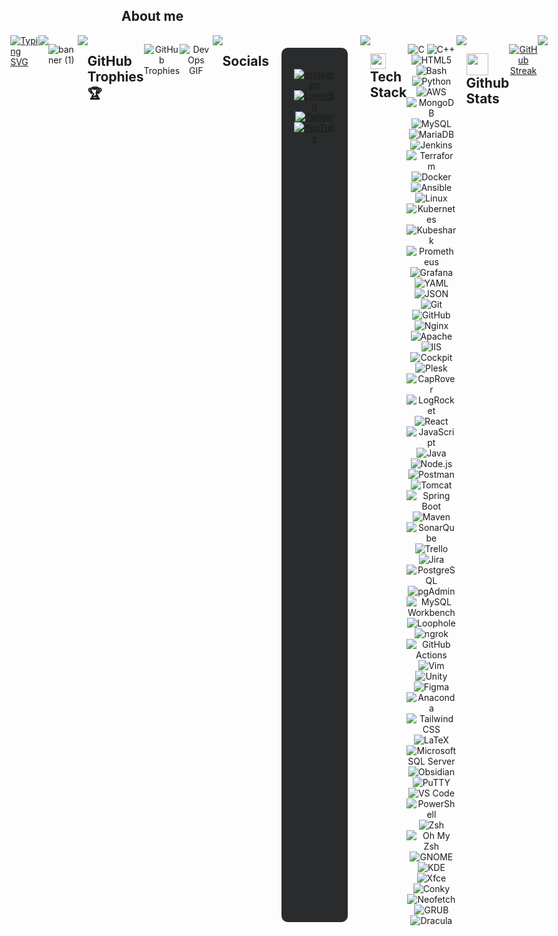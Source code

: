 ## **About me**  
<div style="display: flex; justify-content: center;">
  <a href="https://git.io/typing-svg">
    <img src="https://readme-typing-svg.herokuapp.com?font=Architects+Daughter&color=7AF79A&size=30&lines=Hey!+It's+Akhil!;I'm+a+DevOps+Enthusiast...;And+I'm+a+proud+Indian" alt="Typing SVG">
  </a>



<img src="https://user-images.githubusercontent.com/73097560/115834477-dbab4500-a447-11eb-908a-139a6edaec5c.gif">

![banner (1)](https://github.com/akhil2099/akhil2099/assets/136240934/246f25c6-73bb-4b1c-853b-c615b4d76ba8)

<img src="https://user-images.githubusercontent.com/73097560/115834477-dbab4500-a447-11eb-908a-139a6edaec5c.gif">

## **GitHub Trophies 🏆**
<div style="display: flex; justify-content: center; margin-bottom: 20px;">
   <p align="center"> 
      <img src="https://github-profile-trophy.vercel.app/?username=akhil2099&theme=darkhub&no-frame=true&no-bg=false&margin-w=4" alt="GitHub Trophies" />
   </p>
   <p align="center">
  <img src="https://media.giphy.com/media/NytMLKyiaIh6VH9SPm/giphy.gif" alt="DevOps GIF" />
   </p>
</div>
<br>
<img src="https://user-images.githubusercontent.com/73097560/115834477-dbab4500-a447-11eb-908a-139a6edaec5c.gif">
<br>

## **Socials**
<br>
<div style="display: flex; justify-content: center; background-color: #292b2c; padding: 20px; border-radius: 10px; margin: 20px;">
  <p align="center">
    <a href="https://instagram.com/_touch_some_grass">
      <img src="https://img.shields.io/badge/Instagram-%23E4405F.svg?style=for-the-badge&logo=Instagram&logoColor=white" alt="Instagram" />
    </a>
    <a href="https://linkedin.com/in/akhil-v-953b04275">
      <img src="https://img.shields.io/badge/LinkedIn-%230077B5.svg?style=for-the-badge&logo=linkedin&logoColor=white" alt="LinkedIn" />
    </a>
    <a href="https://twitter.com/@zeuz1234567890">
      <img src="https://img.shields.io/badge/Twitter-%231DA1F2.svg?style=for-the-badge&logo=Twitter&logoColor=white" alt="Twitter" />
    </a>
    <a href="https://youtube.com/@@shootogram7270">
      <img src="https://img.shields.io/badge/YouTube-%23FF0000.svg?style=for-the-badge&logo=YouTube&logoColor=white" alt="YouTube" />
    </a>
  </p>
</div>
<br>
<img src="https://user-images.githubusercontent.com/73097560/115834477-dbab4500-a447-11eb-908a-139a6edaec5c.gif">
<br>

## <img src="https://media2.giphy.com/media/QssGEmpkyEOhBCb7e1/giphy.gif?cid=ecf05e47a0n3gi1bfqntqmob8g9aid1oyj2wr3ds3mg700bl&rid=giphy.gif" width ="25"><b> Tech Stack</b>
<div style="display: flex; justify-content: center;">
   <p align="center"> 
       <img src="https://img.shields.io/badge/c-%2300599C.svg?style=for-the-badge&logo=c&logoColor=white" alt="C" />
<img src="https://img.shields.io/badge/c++-%2300599C.svg?style=for-the-badge&logo=c%2B%2B&logoColor=white" alt="C++" />
<img src="https://img.shields.io/badge/html5-%23E34F26.svg?style=for-the-badge&logo=html5&logoColor=white" alt="HTML5" />
<img src="https://img.shields.io/badge/bash-%234EAA25.svg?style=for-the-badge&logo=gnu-bash&logoColor=white" alt="Bash" />
<img src="https://img.shields.io/badge/python-3670A0?style=for-the-badge&logo=python&logoColor=ffdd54" alt="Python" />
<img src="https://img.shields.io/badge/aws-%23232F3E.svg?style=for-the-badge&logo=amazon-aws&logoColor=white" alt="AWS" />
<img src="https://img.shields.io/badge/MongoDB-%234ea94b.svg?style=for-the-badge&logo=mongodb&logoColor=white" alt="MongoDB" />
<img src="https://img.shields.io/badge/mysql-%2300f.svg?style=for-the-badge&logo=mysql&logoColor=white" alt="MySQL" />
<img src="https://img.shields.io/badge/MariaDB-%23003571.svg?style=for-the-badge&logo=MariaDB&logoColor=white" alt="MariaDB">
<img src="https://img.shields.io/badge/jenkins-%23D24939.svg?style=for-the-badge&logo=jenkins&logoColor=white" alt="Jenkins" />
<img src="https://img.shields.io/badge/terraform-%235835CC.svg?style=for-the-badge&logo=terraform&logoColor=white" alt="Terraform" />
<img src="https://img.shields.io/badge/docker-%230db7ed.svg?style=for-the-badge&logo=docker&logoColor=white" alt="Docker" />
<img src="https://img.shields.io/badge/ansible-%231A1918.svg?style=for-the-badge&logo=ansible&logoColor=white" alt="Ansible" />
<img src="https://img.shields.io/badge/Linux-FCC624?style=for-the-badge&logo=linux&logoColor=black" alt="Linux" />
<img src="https://img.shields.io/badge/kubernetes-%23326ce5.svg?style=for-the-badge&logo=kubernetes&logoColor=white" alt="Kubernetes" />
<img src="https://img.shields.io/badge/kubeshark-%230A192F.svg?style=for-the-badge" alt="Kubeshark" />
<img src="https://img.shields.io/badge/prometheus-%23E6522C.svg?style=for-the-badge&logo=prometheus&logoColor=white" alt="Prometheus" />
<img src="https://img.shields.io/badge/Grafana-%23F46800.svg?style=for-the-badge&logo=Grafana&logoColor=white" alt="Grafana">
<img src="https://img.shields.io/badge/yaml-%231777B5.svg?style=for-the-badge&logo=yaml&logoColor=white" alt="YAML" />
<img src="https://img.shields.io/badge/JSON-%23000000.svg?style=for-the-badge&logo=JSON&logoColor=white" alt="JSON">
<img src="https://img.shields.io/badge/git-%23F05032.svg?style=for-the-badge&logo=git&logoColor=white" alt="Git" />
<img src="https://img.shields.io/badge/github-%23121011.svg?style=for-the-badge&logo=github&logoColor=white" alt="GitHub" />
<img src="https://img.shields.io/badge/Nginx-%23009639.svg?style=for-the-badge&logo=Nginx&logoColor=white" alt="Nginx">
<img src="https://img.shields.io/badge/Apache-%23D22128.svg?style=for-the-badge&logo=Apache&logoColor=white" alt="Apache">
<img src="https://img.shields.io/badge/IIS-%23121011.svg?style=for-the-badge&logo=Microsoft&logoColor=white" alt="IIS">
<img src="https://img.shields.io/badge/Cockpit-%232E2E2E.svg?style=for-the-badge&logo=Cockpit&logoColor=white" alt="Cockpit">
<img src="https://img.shields.io/badge/Plesk-%23282C34.svg?style=for-the-badge&logo=Plesk&logoColor=white" alt="Plesk">
<img src="https://img.shields.io/badge/CapRover-%234EB3F2.svg?style=for-the-badge&logoColor=white" alt="CapRover">
<img src="https://img.shields.io/badge/LogRocket-%23293346.svg?style=for-the-badge&logoColor=white" alt="LogRocket">
<img src="https://img.shields.io/badge/react-%2361DAFB.svg?style=for-the-badge&logo=react&logoColor=black" alt="React">
<img src="https://img.shields.io/badge/javascript-%23F7DF1E.svg?style=for-the-badge&logo=javascript&logoColor=black" alt="JavaScript">
<img src="https://img.shields.io/badge/java-%23ED8B00.svg?style=for-the-badge&logo=openjdk&logoColor=white" alt="Java">
<img src="https://img.shields.io/badge/node.js-%2343853D.svg?style=for-the-badge&logo=node.js&logoColor=white" alt="Node.js">
<img src="https://img.shields.io/badge/postman-%23FF6C37.svg?style=for-the-badge&logo=postman&logoColor=white" alt="Postman">
<img src="https://img.shields.io/badge/tomcat-%23F8DC75.svg?style=for-the-badge&logo=apache-tomcat&logoColor=black" alt="Tomcat">
<img src="https://img.shields.io/badge/springboot-%236DB33F.svg?style=for-the-badge&logo=spring&logoColor=white" alt="Spring Boot">
<img src="https://img.shields.io/badge/maven-%23C71A36.svg?style=for-the-badge&logo=apache-maven&logoColor=white" alt="Maven">
<img src="https://img.shields.io/badge/sonarqube-%234E9BCD.svg?style=for-the-badge&logo=sonarqube&logoColor=white" alt="SonarQube">
<img src="https://img.shields.io/badge/trello-%23026AA7.svg?style=for-the-badge&logo=trello&logoColor=white" alt="Trello">
<img src="https://img.shields.io/badge/jira-%230052CC.svg?style=for-the-badge&logo=jira&logoColor=white" alt="Jira">
<img src="https://img.shields.io/badge/PostgreSQL-%23316192.svg?style=for-the-badge&logo=postgresql&logoColor=white" alt="PostgreSQL">
<img src="https://img.shields.io/badge/pgAdmin-%23316192.svg?style=for-the-badge&logo=pgadmin&logoColor=white" alt="pgAdmin">
<img src="https://img.shields.io/badge/MySQL%20Workbench-%2300f.svg?style=for-the-badge&logo=mysql&logoColor=white" alt="MySQL Workbench">
<img src="https://img.shields.io/badge/Loophole-%2327376F.svg?style=for-the-badge&logoColor=white" alt="Loophole">
<img src="https://img.shields.io/badge/ngrok-%23000000.svg?style=for-the-badge&logo=ngrok&logoColor=white" alt="ngrok">
<img src="https://img.shields.io/badge/GitHub%20Actions-%232671E5.svg?style=for-the-badge&logo=githubactions&logoColor=white" alt="GitHub Actions">
<img src="https://img.shields.io/badge/Vim-%23019733.svg?style=for-the-badge&logo=vim&logoColor=white" alt="Vim">
<img src="https://img.shields.io/badge/Unity-%23000000.svg?style=for-the-badge&logo=unity&logoColor=white" alt="Unity">
<img src="https://img.shields.io/badge/Figma-%23F24E1E.svg?style=for-the-badge&logo=figma&logoColor=white" alt="Figma">
<img src="https://img.shields.io/badge/Anaconda-%2344A833.svg?style=for-the-badge&logo=anaconda&logoColor=white" alt="Anaconda">
<img src="https://img.shields.io/badge/TailwindCSS-%2306B6D4.svg?style=for-the-badge&logo=tailwindcss&logoColor=white" alt="Tailwind CSS">
<img src="https://img.shields.io/badge/LaTeX-%23008080.svg?style=for-the-badge&logo=latex&logoColor=white" alt="LaTeX">
<img src="https://img.shields.io/badge/Microsoft%20SQL%20Server-%23CC2927.svg?style=for-the-badge&logo=microsoftsqlserver&logoColor=white" alt="Microsoft SQL Server">
<img src="https://img.shields.io/badge/Obsidian-%237D7D7D.svg?style=for-the-badge&logo=obsidian&logoColor=white" alt="Obsidian">
<img src="https://img.shields.io/badge/PuTTY-%233080C7.svg?style=for-the-badge&logo=putty&logoColor=white" alt="PuTTY">
<img src="https://img.shields.io/badge/VSCode-%23007ACC.svg?style=for-the-badge&logo=visualstudiocode&logoColor=white" alt="VS Code">
<img src="https://img.shields.io/badge/PowerShell-%235391FE.svg?style=for-the-badge&logo=powershell&logoColor=white" alt="PowerShell">
<img src="https://img.shields.io/badge/Zsh-%23FFD500.svg?style=for-the-badge&logo=gnubash&logoColor=black" alt="Zsh">
<img src="https://img.shields.io/badge/Oh_My_Zsh-%231A1A1A.svg?style=for-the-badge&logo=ohmyzsh&logoColor=white" alt="Oh My Zsh">
<img src="https://img.shields.io/badge/GNOME-%234A86CF.svg?style=for-the-badge&logo=gnome&logoColor=white" alt="GNOME">
<img src="https://img.shields.io/badge/KDE-%231E8CBE.svg?style=for-the-badge&logo=kde&logoColor=white" alt="KDE">
<img src="https://img.shields.io/badge/Xfce-%237AC7E3.svg?style=for-the-badge&logo=xfce&logoColor=white" alt="Xfce">
<img src="https://img.shields.io/badge/Conky-%23007CC1.svg?style=for-the-badge&logo=linux&logoColor=white" alt="Conky">
<img src="https://img.shields.io/badge/Neofetch-%2384A1AC.svg?style=for-the-badge&logo=linux&logoColor=white" alt="Neofetch">
<img src="https://img.shields.io/badge/GRUB-%236A6AFF.svg?style=for-the-badge&logo=linux&logoColor=white" alt="GRUB">
<img src="https://img.shields.io/badge/Dracula-%236241A5.svg?style=for-the-badge&logo=dracula&logoColor=white" alt="Dracula">

   </p>
</div>
<br>
<img src="https://user-images.githubusercontent.com/73097560/115834477-dbab4500-a447-11eb-908a-139a6edaec5c.gif">
<br>

## <img src="https://media.giphy.com/media/iY8CRBdQXODJSCERIr/giphy.gif" width="35"><b> Github Stats </b>
<!-- Copy-paste in your Readme.md file -->
<p align="center">
  <a href="https://git.io/streak-stats"><img src="https://github-readme-streak-stats.herokuapp.com?user=akhil2099&theme=dracula&hide_border=true&border_radius=30&card_width=1000&card_height=200&fire=EB0000&stroke=17EB1A&currStreakNum=F6FF0A&sideNums=EBE769&excludeDaysLabel=60EAEB&border=3EFF35" alt="GitHub Streak" /></a>
</p>

<br>
<img src="https://user-images.githubusercontent.com/73097560/115834477-dbab4500-a447-11eb-908a-139a6edaec5c.gif">
<br>
<!-- Made with [OSS Insight](https://ossinsight.io/) -->


